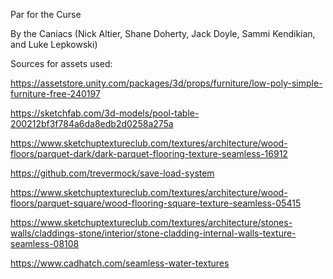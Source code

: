 Par for the Curse

By the Caniacs (Nick Altier, Shane Doherty, Jack Doyle, Sammi Kendikian, and Luke Lepkowski)
 
Sources for assets used:

https://assetstore.unity.com/packages/3d/props/furniture/low-poly-simple-furniture-free-240197

https://sketchfab.com/3d-models/pool-table-200212bf3f784a6da8edb2d0258a275a

https://www.sketchuptextureclub.com/textures/architecture/wood-floors/parquet-dark/dark-parquet-flooring-texture-seamless-16912

https://github.com/trevermock/save-load-system

https://www.sketchuptextureclub.com/textures/architecture/wood-floors/parquet-square/wood-flooring-square-texture-seamless-05415

https://www.sketchuptextureclub.com/textures/architecture/stones-walls/claddings-stone/interior/stone-cladding-internal-walls-texture-seamless-08108

https://www.cadhatch.com/seamless-water-textures
